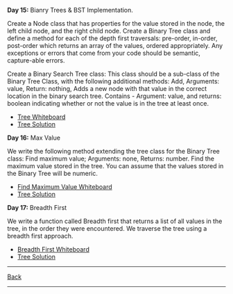 **Day 15:** Bianry Trees & BST Implementation.

Create a Node class that has properties for the value stored in the node, the left child node, and the right child node. Create a Binary Tree class and define a method for each of the depth first traversals: pre-order, in-order,
post-order which returns an array of the values, ordered appropriately. Any exceptions or errors that come from your code should be semantic, capture-able errors.

Create a Binary Search Tree class: This class should be a sub-class of the Binary Tree Class, with the following additional methods: Add, Arguments: value, Return: nothing, Adds a new node with that value in the correct location in the binary search tree. Contains - Argument: value, and returns: boolean indicating whether or not the value is in the tree at least once.

- [Tree Whiteboard](../../assets/tree.png)
- [Tree Solution](Trees.js)

**Day 16:** Max Value

We write the following method extending the tree class for the Binary Tree class: Find maximum value; Arguments: none, Returns: number. Find the maximum value stored in the tree. You can assume that the values stored in the Binary Tree will be numeric.

- [Find Maximum Value Whiteboard](../../assets/MaxValue.png)
- [Tree Solution](Trees.js)

**Day 17:** Breadth First

We write a function called Breadth first that returns a list of all values in the tree, in the order they were encountered. We traverse the tree using a breadth first approach.

- [Breadth First Whiteboard](../../assets/breadth-first.png)
- [Tree Solution](Trees.js)

---
[Back](../../README.md)

---

